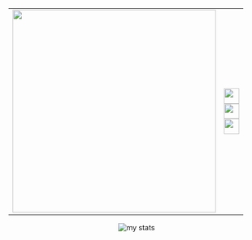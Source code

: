 <div align="center">


<table>
  
<td>
<img src="https://github.com/user-attachments/assets/f2d733d3-f202-40fa-a2c1-b005c6eeffa1" width="400"/>
</td>
  
<td>
<img src="https://github.com/user-attachments/assets/f66c078d-af0f-42ce-8216-2e6b7b2c0968" height="30"/><br>
<img src="https://github.com/user-attachments/assets/c73018bc-d17a-4664-af93-00ae9dd06cee" height="30"/><br>
<img src="https://github.com/user-attachments/assets/8a649fe3-3161-447c-8006-f4398daad06e" height="30"/>
</td>

</table>


<img alt="my stats" src="https://github-readme-stats.vercel.app/api?username=carlxs7&theme=algolia&show_icons=true"/>

</div>
